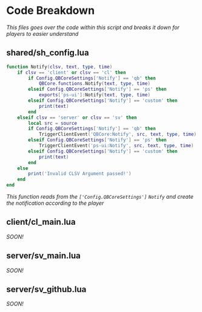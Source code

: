 # Code Breakdown
*This files goes over the code within this script and breaks it down for players to easier understand*

## shared/sh_config.lua
```lua
function Notify(clsv, text, type, time)
    if clsv == 'client' or clsv == 'cl' then
        if Config.QBCoreSettings['Notify'] == 'qb' then
            QBCore.functions.Notify(text, type, time)
        elseif Config.QBCoreSettings['Notify'] == 'ps' then
            exports['ps-ui']:Notify(text, type, time)
        elseif Config.QBCoreSettings['Notify'] == 'custom' then
            print(text)
        end
    elseif clsv == 'server' or clsv == 'sv' then
        local src = source
        if Config.QBCoreSettings['Notify'] == 'qb' then
            TriggerClientEvent('QBCore:Notify', src, text, type, time)
        elseif Config.QBCoreSettings['Notify'] == 'ps' then
            TriggerClientEvent('ps-ui:Notify', src, text, type, time)
        elseif Config.QBCoreSettings['Notify'] == 'custom' then
            print(text)
        end
    else
        print('Invalid CLSV Argument passed!')
    end
end
```
*This function reads from the `['Config.QBCoreSettings']` `Notify` and create the notification according to the player*

## client/cl_main.lua
*SOON!*

## server/sv_main.lua
*SOON!*

## server/sv_github.lua
*SOON!*
